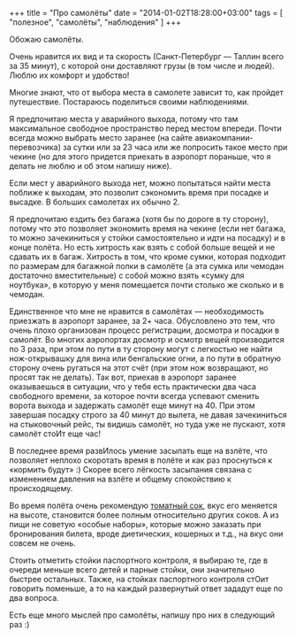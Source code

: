 +++
title = "Про самолёты"
date = "2014-01-02T18:28:00+03:00"
tags = [
    "полезное",
    "самолёты",
    "наблюдения"
]
+++

Обожаю самолёты.

Очень нравится их вид и та скорость (Санкт-Петербург &mdash; Таллин всего за 35 минут), с которой они доставляют грузы (в том числе и людей). Люблю их комфорт и удобство!

Многие знают, что от выбора места в самолете зависит то, как пройдет путешествие. Постараюсь поделиться своими наблюдениями.

<!--more-->

Я предпочитаю места у аварийного выхода, потому что там максимальное свободное пространство перед местом впереди. Почти всегда можно выбрать место заранее (на сайте авиакомпании-перевозчика) за сутки или за 23 часа или же попросить такое место при чекине (но для этого придется приехать в аэропорт пораньше, что я делать не люблю и об этом напишу ниже).

Если мест у аварийного выхода нет, можно попытаться найти места поближе к выходам, это позволит сэкономить время при посадке и высадке. В больших самолетах их обычно 2.

Я предпочитаю ездить без багажа (хотя бы по дороге в ту сторону), потому что это позволяет экономить время на чекине (если нет багажа, то можно зачекиниться у стойки самостоятельно и идти на посадку) и в конце полёта. Но есть хитрость как взять с собой больше вещей и не сдавать их в багаж. Хитрость в том, что кроме сумки, которая подходит по размерам для багажной полки в самолёте (а эта сумка или чемодан достаточно вместительные) с собой можно взять &laquo;сумку для ноутбука&raquo;, в которую у меня помещается почти столько же сколько и в чемодан.

Единственное что мне не нравится в самолётах &mdash; необходимость приезжать в аэропорт заранее, за 2+ часа. Обусловлено это тем, что очень плохо организован процесс регистрации, досмотра и посадки в самолёт. Во многих аэропортах досмотр и осмотр вещей производится по 3 раза, при этом по пути в ту сторону могут с легкостью не найти нож-открывашку для вина или бенгальские огни, а по пути в обратную сторону очень ругаться на этот счёт (при этом нож возвращают, но просят так не делать). Так вот, приехав в аэропорт заранее оказываешься в ситуации, что у тебя есть практически два часа свободного времени, за которое почти всегда успевают сменить ворота выхода и задержать самолёт еще минут на 40. При этом завершая посадку строго за 40 минут до вылета, не давая зачекиниться на стыковочный рейс, ты видишь самолёт, но туда уже не пускают, хотя самолёт стоИт еще час!

В последнее время развИлось умение засыпать еще на взлёте, что позволяет неплохо скоротать время в полёте и как раз проснуться к &laquo;кормить будут&raquo; :) Скорее всего лёгкость засыпания связана с изменением давления на взлёте и общему спокойствию к происходящему.

Во время полёта очень рекомендую [томатный сок](https://www.google.ru/search?q=томатный+сок+в+самолете), вкус его меняется на высоте, становится более полным относительно других соков. А из пищи не советую &laquo;особые наборы&raquo;, которые можно заказать при бронирования билета, вроде диетических, кошерных и т.д., на вкус они совсем не очень.

Стоить отметить стойки паспортного контроля, я выбираю те, где в очереди меньше всего детей и парные стойки, они значительно быстрее остальных. Также, на стойках паспортного контроля стОит говорить поменьше, а то на каждый развернутый ответ зададут еще по два вопроса.

Есть еще много мыслей про самолёты, напишу про них в следующий раз :)
